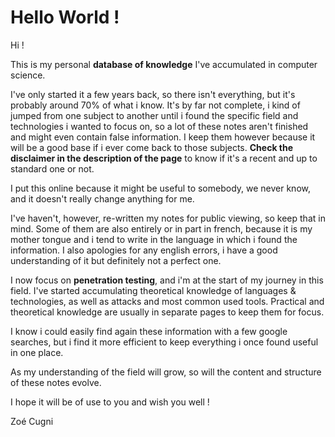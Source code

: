 # Hello World !

Hi !

This is my personal **database of knowledge** I've accumulated in computer science. 

I've only started it a few years back, so there isn't everything, but it's probably around 70% of what i know. It's by far not complete, i kind of jumped from one subject to another until i found the specific field and technologies i wanted to focus on, so a lot of these notes aren't finished and might even contain false information. I keep them however because it will be a good base if i ever come back to those subjects. **Check the disclaimer in the description of the page** to know if it's a recent and up to standard one or not.

I put this online because it might be useful to somebody, we never know, and it doesn't really change anything for me.

I've haven't, however, re-written my notes for public viewing, so keep that in mind. Some of them are also entirely or in part in french, because it is my mother tongue and i tend to write in the language in which i found the information. I also apologies for any english errors, i have a good understanding of it but definitely not a perfect one.

I now focus on **penetration testing**, and i'm at the start of my journey in this field. I've started accumulating theoretical knowledge of languages & technologies, as well as attacks and most common used tools. Practical and theoretical knowledge are usually in separate pages to keep them for focus.

I know i could easily find again these information with a few google searches, but i find it more efficient to keep everything i once found useful in one place. 

As my understanding of the field will grow, so will the content and structure of these notes evolve.

I hope it will be of use to you and wish you well !

Zoé Cugni





